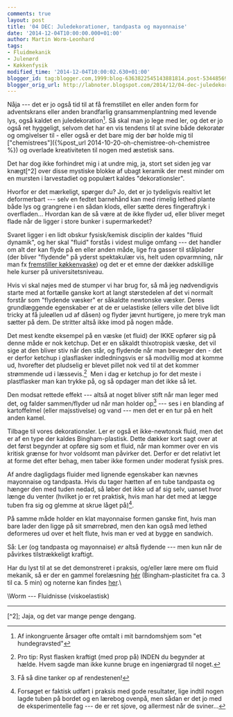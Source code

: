 ```yaml
---
comments: true
layout: post
title: '04 DEC: Juledekorationer, tandpasta og mayonnaise'
date: '2014-12-04T10:00:00.000+01:00'
author: Martin Worm-Leonhard
tags:
- Fluidmekanik
- Julenørd
- Køkkenfysik
modified_time: '2014-12-04T10:00:02.630+01:00'
blogger_id: tag:blogger.com,1999:blog-6363822545143881814.post-5344856906662697674
blogger_orig_url: http://labnoter.blogspot.com/2014/12/04-dec-juledekorationer-tandpasta-og.html
---
```


Nåja --- det er jo også tid til at få fremstillet en eller anden form for
adventskrans eller anden brandfarlig gransammenplantning med levende
lys, også kaldet en juledekoration[^1]. Så skal man jo lege med ler, og
det er jo også ret hyggeligt, selvom det har en vis tendens til at svine
både dekoratør og omgivelser til - eller også er det bare mig der bør
holde mig til
["chemistrees"]({%post_url 2014-10-20-oh-chemistree-oh-chemistree %}) og
overlade kreativiteten til nogen med æstetisk sans.

Det har dog ikke forhindret mig i at undre mig, ja, stort set siden jeg
var knægt[^2] over disse mystiske blokke af ubagt keramik der mest
minder om en mursten i larvestadiet og populært kaldes
"dekorationsler".

Hvorfor er det mærkeligt, spørger du? Jo, det er jo tydeligvis realtivt
let deformerbart --- selv en fedtet barnehånd kan med rimelig lethed
plante både lys og grangrene i en sådan klods, eller sætte deres
fingeraftryk i overfladen... Hvordan kan de så være at de ikke flyder
ud, eller bliver meget flade når de ligger i store bunker i
supermarkedet?

Svaret ligger i en lidt obskur fysisk/kemisk disciplin der kaldes "fluid
dynamik", og her skal "fluid" forstås i videst mulige omfang --- det
handler om alt der kan flyde på en eller anden måde, lige fra gasser til
stålplader (der bliver "flydende" på yderst spektakulær vis, helt uden
opvarmning, når man fx [fremstiller
køkkenvaske](https://www.youtube.com/watch?v=pUhvUqMHCvg)) og det er et
emne der dækker adskillige hele kurser på universitetsniveau.

Hvis vi skal nøjes med de stumper vi har brug for, så må jeg nødvendigvis
starte med at fortælle ganske kort at langt størstedelen af det vi
normalt forstår som "flydende væsker" er såkaldte newtonske væsker.
Deres grundlæggende egenskaber er at de er uelastiske (ellers ville det
blive lidt tricky at få juleøllen ud af dåsen) og flyder jævnt
hurtigere, jo mere tryk man sætter på dem. De stritter altså ikke imod
på nogen måde.

Det mest kendte eksempel på en væske (et fluid) der IKKE opfører sig på
denne måde er nok ketchup. Det er en såkaldt thixotropisk væske, det vil
sige at den bliver stiv når den står, og flydende når man bevæger den -
det er derfor ketchup i glasflasker indledningsvis er så modvillig mod
at komme ud, hvorefter det pludselig er blevet pillet nok ved til at det
kommer strømmende ud i læssevis.[^3]  Men i dag er ketchup jo for det
meste i plastflasker man kan trykke på, og så opdager man det ikke så
let.

Den modsat rettede effekt --- altså at noget bliver stift når man leger
med det, og falder sammen/flyder ud når man holder op[^4] --- ses i en
blanding af kartoffelmel (eller majsstivelse) og vand --- men det er en
tur på en helt anden kamel.

Tilbage til vores dekorationsler. Ler er også et ikke-newtonsk fluid,
men det er af en type der kaldes Bingham-plastisk. Dette dækker kort
sagt over at det først begynder at opføre sig som et fluid, når man
kommer over en vis kritisk grænse for hvor voldsomt man påvirker det.
Derfor er det relativt let at forme det efter behag, men taber ikke
formen under moderat fysisk pres.

Af andre dagligdags fluider med lignende egenskaber kan nævnes
mayonnaise og tandpasta. Hvis du tager hætten af en tube tandpasta og
hænger den med tuden nedad, så løber det ikke ud af sig selv, uanset
hvor længe du venter (hvilket jo er ret praktisk, hvis man har det med
at lægge tuben fra sig og glemme at skrue låget på)[^5].

På samme måde holder en klat mayonnaise formen ganske fint, hvis man
bare lader den ligge på sit smørrebrød, men den kan også med lethed
deformeres ud over et helt flute, hvis man er ved at bygge en sandwich.

Så: Ler (og tandpasta og mayonnaise) *er* altså flydende --- men kun når
de påvirkes tilstrækkeligt kraftigt.

Har du lyst til at se det demonstreret i praksis, og/eller lære mere om
fluid mekanik, så er der en gammel forelæsning
[hér](https://www.youtube.com/watch?v=Ol6bBB3zuGc) (Bingham-plasticitet
fra ca. 3 til ca. 5 min) og noterne kan findes
[her](http://web.mit.edu/hml/ncfmf/03RBF.pdf).\

\\Worm --- Fluidnisse (viskoelastisk)

------------------------------------------------------------------------

[^1]: Af inkongruente årsager ofte omtalt i mit barndomshjem som "et
    hundegravsted"

[^2]; Jaja, og det var mange penge dengang.

[^3]: Pro tip: Ryst flasken kraftigt (med prop på) INDEN du begynder at
    hælde. Hvem sagde man ikke kunne bruge en ingeniørgrad til noget.

[^4]: Få så dine tanker op af rendestenen!

[^5]: Forsøget er faktisk udført i praksis med gode resultater, lige
    indtil nogen lagde tuben på bordet og en lærebog ovenpå, men sådan er
    det jo med de eksperimentelle fag --- de er ret sjove, og allermest når de
    sviner...
